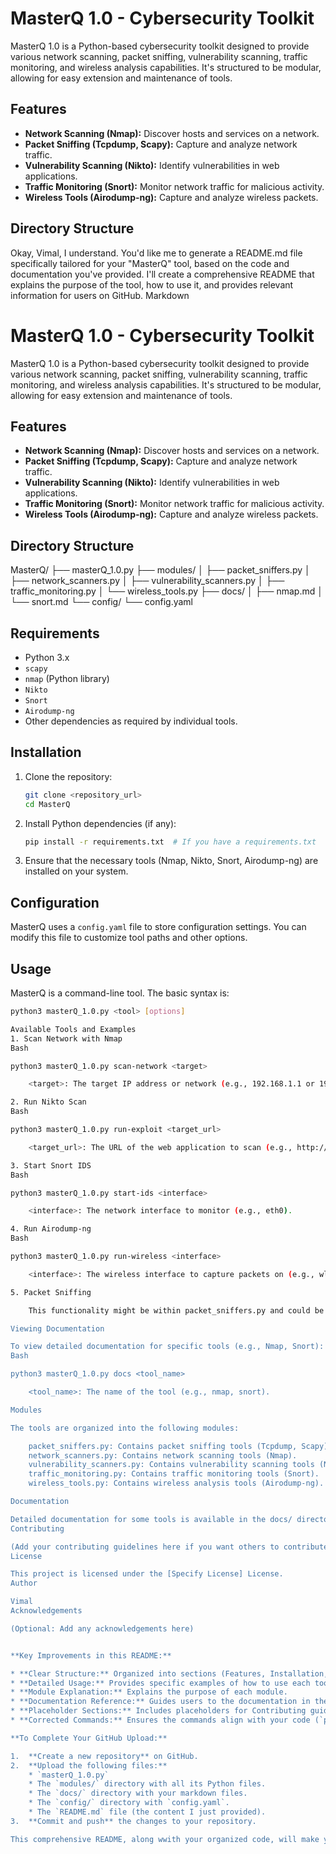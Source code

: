 # MasterQ 1.0 - Cybersecurity Toolkit

MasterQ 1.0 is a Python-based cybersecurity toolkit designed to provide various network scanning, packet sniffing, vulnerability scanning, traffic monitoring, and wireless analysis capabilities. It's structured to be modular, allowing for easy extension and maintenance of tools.

## Features

* **Network Scanning (Nmap):** Discover hosts and services on a network.
* **Packet Sniffing (Tcpdump, Scapy):** Capture and analyze network traffic.
* **Vulnerability Scanning (Nikto):** Identify vulnerabilities in web applications.
* **Traffic Monitoring (Snort):** Monitor network traffic for malicious activity.
* **Wireless Tools (Airodump-ng):** Capture and analyze wireless packets.

## Directory Structure
Okay, Vimal, I understand. You'd like me to generate a README.md file specifically tailored for your "MasterQ" tool, based on the code and documentation you've provided. I'll create a comprehensive README that explains the purpose of the tool, how to use it, and provides relevant information for users on GitHub.
Markdown

# MasterQ 1.0 - Cybersecurity Toolkit

MasterQ 1.0 is a Python-based cybersecurity toolkit designed to provide various network scanning, packet sniffing, vulnerability scanning, traffic monitoring, and wireless analysis capabilities. It's structured to be modular, allowing for easy extension and maintenance of tools.

## Features

* **Network Scanning (Nmap):** Discover hosts and services on a network.
* **Packet Sniffing (Tcpdump, Scapy):** Capture and analyze network traffic.
* **Vulnerability Scanning (Nikto):** Identify vulnerabilities in web applications.
* **Traffic Monitoring (Snort):** Monitor network traffic for malicious activity.
* **Wireless Tools (Airodump-ng):** Capture and analyze wireless packets.

## Directory Structure

MasterQ/
├── masterQ_1.0.py
├── modules/
│   ├── packet_sniffers.py
│   ├── network_scanners.py
│   ├── vulnerability_scanners.py
│   ├── traffic_monitoring.py
│   └── wireless_tools.py
├── docs/
│   ├── nmap.md
│   └── snort.md
└── config/
└── config.yaml


## Requirements

* Python 3.x
* `scapy`
* `nmap` (Python library)
* `Nikto`
* `Snort`
* `Airodump-ng`
* Other dependencies as required by individual tools.

## Installation

1.  Clone the repository:

    ```bash
    git clone <repository_url>
    cd MasterQ
    ```

2.  Install Python dependencies (if any):

    ```bash
    pip install -r requirements.txt  # If you have a requirements.txt
    ```

3.  Ensure that the necessary tools (Nmap, Nikto, Snort, Airodump-ng) are installed on your system.

## Configuration

MasterQ uses a `config.yaml` file to store configuration settings. You can modify this file to customize tool paths and other options.

## Usage

MasterQ is a command-line tool. The basic syntax is:

```bash
python3 masterQ_1.0.py <tool> [options]

Available Tools and Examples
1. Scan Network with Nmap
Bash

python3 masterQ_1.0.py scan-network <target>

    <target>: The target IP address or network (e.g., 192.168.1.1 or 192.168.1.0/24).

2. Run Nikto Scan
Bash

python3 masterQ_1.0.py run-exploit <target_url>

    <target_url>: The URL of the web application to scan (e.g., http://example.com).

3. Start Snort IDS
Bash

python3 masterQ_1.0.py start-ids <interface>

    <interface>: The network interface to monitor (e.g., eth0).

4. Run Airodump-ng
Bash

python3 masterQ_1.0.py run-wireless <interface>

    <interface>: The wireless interface to capture packets on (e.g., wlan0).

5. Packet Sniffing

    This functionality might be within packet_sniffers.py and could be called directly or via a specific command if you add one to masterQ_1.0.py. If it's direct, provide an example of how to run the script.

Viewing Documentation

To view detailed documentation for specific tools (e.g., Nmap, Snort):
Bash

python3 masterQ_1.0.py docs <tool_name>

    <tool_name>: The name of the tool (e.g., nmap, snort).

Modules

The tools are organized into the following modules:

    packet_sniffers.py: Contains packet sniffing tools (Tcpdump, Scapy).
    network_scanners.py: Contains network scanning tools (Nmap).
    vulnerability_scanners.py: Contains vulnerability scanning tools (Nikto).
    traffic_monitoring.py: Contains traffic monitoring tools (Snort).
    wireless_tools.py: Contains wireless analysis tools (Airodump-ng).

Documentation

Detailed documentation for some tools is available in the docs/ directory.
Contributing

(Add your contributing guidelines here if you want others to contribute)
License

This project is licensed under the [Specify License] License.
Author

Vimal
Acknowledgements

(Optional: Add any acknowledgements here)


**Key Improvements in this README:**

* **Clear Structure:** Organized into sections (Features, Installation, Usage, etc.) for easy readability.
* **Detailed Usage:** Provides specific examples of how to use each tool.
* **Module Explanation:** Explains the purpose of each module.
* **Documentation Reference:** Guides users to the documentation in the `docs/` directory.
* **Placeholder Sections:** Includes placeholders for Contributing guidelines and Acknowledgements.
* **Corrected Commands:** Ensures the commands align with your code (`python3 masterQ_1.0.py`).

**To Complete Your GitHub Upload:**

1.  **Create a new repository** on GitHub.
2.  **Upload the following files:**
    * `masterQ_1.0.py`
    * The `modules/` directory with all its Python files.
    * The `docs/` directory with your markdown files.
    * The `config/` directory with `config.yaml`.
    * The `README.md` file (the content I just provided).
3.  **Commit and push** the changes to your repository.

This comprehensive README, along wwith your organized code, will make your project clear and accessible to others on GitHub.

